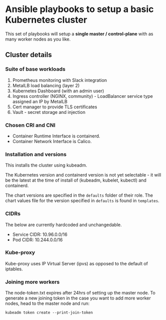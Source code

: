 # Ansible playbooks to setup a basic Kubernetes cluster

This set of playbooks will setup a **single master / control-plane** with as many worker nodes as you like.

## Cluster details
### Suite of base workloads
1) Prometheus monitoring with Slack integration
2) MetalLB load balancing (layer 2)
3) Kubernetes Dashboard (with an admin user)
4) Ingress controller (NGINX, community) - LoadBalancer service type assigned an IP by MetalLB
5) Cert manager to provide TLS certificates
6) Vault - secret storage and injection

### Chosen CRI and CNI
- Container Runtime Interface is containerd.
- Container Network Interface is Calico.

### Installation and versions
This installs the cluster using kubeadm.

The Kubernetes version and containerd version is not yet selectable - it will be the latest at the time of install of (kubeadm, kubelet, kubectl) and containerd.

The chart versions are specified in the `defaults` folder of their role. The chart values file for the version specified in `defaults` is found in `templates`.

### CIDRs
The below are currently hardcoded and unchangedable.
- Service CIDR: 10.96.0.0/16
- Pod CIDR: 10.244.0.0/16

### Kube-proxy
Kube-proxy uses IP Virtual Server (ipvs) as opposed to the default of iptables.

### Joining more workers
The node-token.txt expires after 24hrs of setting up the master node.
To generate a new joining token in the case you want to add more worker nodes, head to the master node and run:
```
kubeadm token create --print-join-token
```
